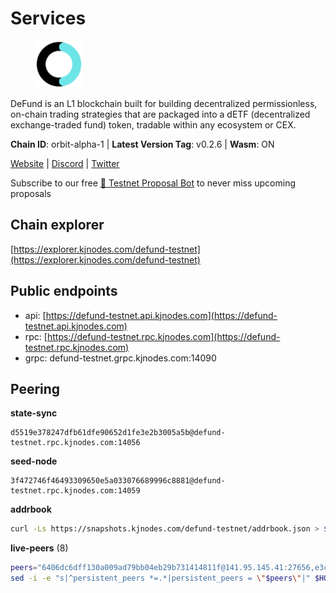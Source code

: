 # Services

<figure><img src="https://raw.githubusercontent.com/kj89/cosmos-images/main/logos/defund.png" alt=""><figcaption></figcaption></figure>

DeFund is an L1 blockchain built for building decentralized permissionless,  on-chain trading strategies that are packaged into a dETF (decentralized  exchange-traded fund) token, tradable within any ecosystem or CEX.

**Chain ID**: orbit-alpha-1 | **Latest Version Tag**: v0.2.6 | **Wasm**: ON

[Website](https://www.defund.app) | [Discord](https://discord.gg/FV26pRPZ3P) | [Twitter](https://twitter.com/defund_finance)



Subscribe to our free [🤖 Testnet Proposal Bot](https://t.me/kjnodes_testnet_proposal_bot) to never miss upcoming proposals


## Chain explorer
[https://explorer.kjnodes.com/defund-testnet](https://explorer.kjnodes.com/defund-testnet)

## Public endpoints

* api: [https://defund-testnet.api.kjnodes.com](https://defund-testnet.api.kjnodes.com)
* rpc: [https://defund-testnet.rpc.kjnodes.com](https://defund-testnet.rpc.kjnodes.com)
* grpc: defund-testnet.grpc.kjnodes.com:14090

## Peering

**state-sync**

```text
d5519e378247dfb61dfe90652d1fe3e2b3005a5b@defund-testnet.rpc.kjnodes.com:14056
```

**seed-node**

```text
3f472746f46493309650e5a033076689996c8881@defund-testnet.rpc.kjnodes.com:14059
```

**addrbook**
```bash
curl -Ls https://snapshots.kjnodes.com/defund-testnet/addrbook.json > $HOME/.defund/config/addrbook.json
```

**live-peers** (8)
```bash
peers="6406dc6dff130a009ad79bb04eb29b731414811f@141.95.145.41:27656,e3c348467a8c88c0f65e2ca8a71875d2a384b8b4@185.16.39.19:60656,0108df8793ec07fa82ea202d54b70c603b827ea4@5.9.81.251:60656,18921a27facf3760d59147e4ae176b1bdf226346@195.201.237.172:18656,5c2a752c9b1952dbed075c56c600c3a79b58c395@146.59.47.207:26836,dd21f9f7d9559653f3713ab32893a025c1075d28@65.108.234.26:27656,d5519e378247dfb61dfe90652d1fe3e2b3005a5b@65.109.68.190:14056,7c459f88962a4d07d7ccd6d0c94f891bb7a7ada0@65.109.26.21:13656"
sed -i -e "s|^persistent_peers *=.*|persistent_peers = \"$peers\"|" $HOME/.defund/config/config.toml
```

